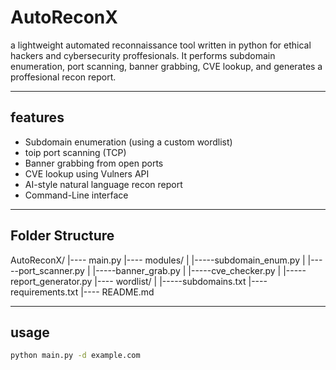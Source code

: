 # AutoReconX
a lightweight automated reconnaissance tool written in python for ethical hackers and cybersecurity proffesionals.
It performs subdomain enumeration, port scanning, banner grabbing, CVE lookup, and generates a proffesional recon report.

------

## features

- Subdomain enumeration (using a custom wordlist)
- toip port scanning (TCP)
- Banner grabbing from open ports
- CVE lookup using Vulners API
- AI-style natural language recon report
- Command-Line interface

-------

## Folder Structure

AutoReconX/
 |---- main.py
 |---- modules/
|  |-----subdomain_enum.py
|  |-----port_scanner.py
|  |-----banner_grab.py
|  |-----cve_checker.py
|  |-----report_generator.py
 |---- wordlist/
|  |-----subdomains.txt
 |---- requirements.txt
 |---- README.md

 ---------
 
## usage

```bash
python main.py -d example.com


